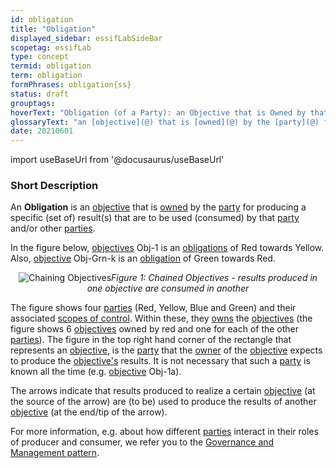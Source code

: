 ```yaml
---
id: obligation
title: "Obligation"
displayed_sidebar: essifLabSideBar
scopetag: essifLab
type: concept
termid: obligation
term: obligation
formPhrases: obligation{ss}
status: draft
grouptags:
hoverText: "Obligation (of a Party): an Objective that is Owned by that Party for producing a specific (set of) result(s) that are to be used (consumed) by that Party and/or other Parties."
glossaryText: "an [objective](@) that is [owned](@) by the [party](@) for producing a specific (set of) result(s) that are to be used (consumed) by that [party](@) and/or other [parties](@)."
date: 20210601
---
```


import useBaseUrl from '@docusaurus/useBaseUrl'

### Short Description
An **Obligation** is an [objective](@) that is [owned](@) by the [party](@) for producing a specific (set of) result(s) that are to be used (consumed) by that [party](@) and/or other [parties](@).

In the figure below, [objectives](@) Obj-1 is an [obligations](@) of Red towards Yellow. Also, [objective](@) Obj-Grn-k is an [obligation](@) of Green towards Red.

<p align="center">
<img
  alt="Chaining Objectives"
  src={useBaseUrl('images/essif-lab-objective-symbolnotation.png')}
/><i>Figure 1: Chained Objectives - results produced in one objective are consumed in another</i>
</p>

The figure shows four [parties](@) (Red, Yellow, Blue and Green) and their associated [scopes of control](scope-of-control@). Within these, they [owns](@) the [objectives](@) (the figure shows 6 [objectives](@) owned by red and one for each of the other [parties](@)). The figure in the top right hand corner of the rectangle that represents an [objective](@), is the [party](@) that the [owner](@) of the [objective](@) expects to produce the [objective's](@) results. It is not necessary that such a [party](@) is known all the time (e.g. [objective](@) Obj-1a).

The arrows indicate that results produced to realize a certain [objective](@) (at the source of the arrow) are (to be) used to produce the results of another [objective](@) (at the end/tip of the arrow).

For more information, e.g. about how different [parties](@) interact in their roles of producer and consumer, we refer you to the [Governance and Management pattern](pattern-governance-and-management@).